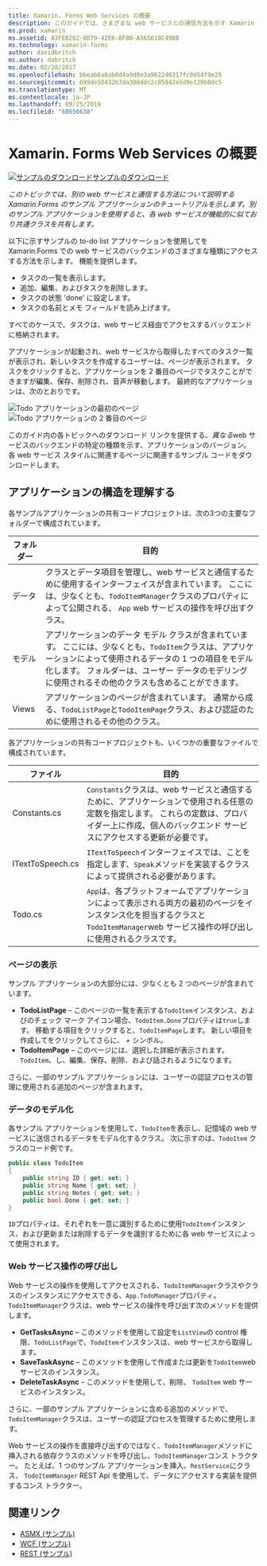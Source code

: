 ```yaml
---
title: Xamarin. Forms Web Services の概要
description: このガイドでは、さまざまな web サービスとの通信方法を示す Xamarin サンプルアプリケーションのチュートリアルを提供します。 別のサンプル アプリケーションを使用すると、各 web サービスが機能的に似ており共通クラスを共有します。
ms.prod: xamarin
ms.assetid: A3FEB262-0D79-42E6-8F8B-A565618C490B
ms.technology: xamarin-forms
author: davidbritch
ms.author: dabritch
ms.date: 02/28/2017
ms.openlocfilehash: bbeab6a6ab0d4a9d0e3a962240317fc0d54f9e25
ms.sourcegitcommit: 699de58432b7da300ddc2c85842e5d9e129b0dc5
ms.translationtype: MT
ms.contentlocale: ja-JP
ms.lasthandoff: 09/25/2019
ms.locfileid: "68656638"
---
```

# <a name="xamarinforms-web-services-introduction"></a>Xamarin. Forms Web Services の概要

[![サンプルのダウンロード](~/media/shared/download.png)サンプルのダウンロード](https://docs.microsoft.com/samples/xamarin/xamarin-forms-samples/webservices-todorest)

_このトピックでは、別の web サービスと通信する方法について説明する Xamarin.Forms のサンプル アプリケーションのチュートリアルを示します。別のサンプル アプリケーションを使用すると、各 web サービスが機能的に似ており共通クラスを共有します。_

以下に示すサンプルの to-do list アプリケーションを使用してを Xamarin.Forms での web サービスのバックエンドのさまざまな種類にアクセスする方法を示します。 機能を提供します。

- タスクの一覧を表示します。
- 追加、編集、およびタスクを削除します。
- タスクの状態 'done' に設定します。
- タスクの名前とメモ フィールドを読み上げます。

すべてのケースで、タスクは、web サービス経由でアクセスするバックエンドに格納されます。

アプリケーションが起動され、web サービスから取得したすべてのタスク一覧が表示され、新しいタスクを作成するユーザーは、ページが表示されます。 タスクをクリックすると、アプリケーションを 2 番目のページでタスクことができますが編集、保存、削除され、音声が移動します。 最終的なアプリケーションは、次のとおりです。

![](introduction-images/app-example-1.png "Todo アプリケーションの最初のページ")
![](introduction-images/app-example-2.png "Todo アプリケーションの 2 番目のページ")

このガイド内の各トピックへのダウンロード リンクを提供する、*異なる*web サービスのバックエンドの特定の種類を示す、アプリケーションのバージョン。 各 web サービス スタイルに関連するページに関連するサンプル コードをダウンロードします。

## <a name="understand-the-application-anatomy"></a>アプリケーションの構造を理解する

各サンプルアプリケーションの共有コードプロジェクトは、次の3つの主要なフォルダーで構成されています。

|フォルダー|目的|
|--- |--- |
|データ|クラスとデータ項目を管理し、web サービスと通信するために使用するインターフェイスが含まれています。 ここには、少なくとも、`TodoItemManager`クラスのプロパティによって公開される、 `App` web サービスの操作を呼び出すクラス。|
|モデル|アプリケーションのデータ モデル クラスが含まれています。 ここには、少なくとも、`TodoItem`クラスは、アプリケーションによって使用されるデータの 1 つの項目をモデル化します。 フォルダーは、ユーザー データのモデリングに使用されるその他のクラスも含めることができます。|
|Views|アプリケーションのページが含まれています。 通常から成る、`TodoListPage`と`TodoItemPage`クラス、および認証のために使用されるその他のクラス。|

各アプリケーションの共有コードプロジェクトも、いくつかの重要なファイルで構成されています。

|ファイル|目的|
|--- |--- |
|Constants.cs|`Constants`クラスは、web サービスと通信するために、アプリケーションで使用される任意の定数を指定します。 これらの定数は、プロバイダー上に作成、個人のバックエンド サービスにアクセスする更新が必要です。|
|ITextToSpeech.cs|`ITextToSpeech`インターフェイスでは、ことを指定します、`Speak`メソッドを実装するクラスによって提供される必要があります。|
|Todo.cs|`App`は、各プラットフォームでアプリケーションによって表示される両方の最初のページをインスタンス化を担当するクラスと`TodoItemManager`web サービス操作の呼び出しに使用されるクラスです。|

### <a name="view-pages"></a>ページの表示

サンプル アプリケーションの大部分には、少なくとも 2 つのページが含まれています。

- **TodoListPage** – このページの一覧を表示する`TodoItem`インスタンス、およびのチェック マーク アイコン場合、`TodoItem.Done`プロパティは`true`します。 移動する項目をクリックすると、`TodoItemPage`します。 新しい項目を作成してをクリックしてさらに、 *+* シンボル。
- **TodoItemPage** – このページには、選択した詳細が表示されます。 `TodoItem`、し、編集、保存、削除、および話されるようになります。

さらに、一部のサンプル アプリケーションには、ユーザーの認証プロセスの管理に使用される追加のページが含まれます。

### <a name="model-the-data"></a>データのモデル化

各サンプル アプリケーションを使用して、`TodoItem`を表示し、記憶域の web サービスに送信されるデータをモデル化するクラス。 次に示すのは、`TodoItem` クラスのコード例です。

```csharp
public class TodoItem
{
    public string ID { get; set; }
    public string Name { get; set; }
    public string Notes { get; set; }
    public bool Done { get; set; }
}
```

`ID`プロパティは、それぞれを一意に識別するために使用`TodoItem`インスタンス、および更新または削除するデータを識別するために各 web サービスによって使用されます。

### <a name="invoke-web-service-operations"></a>Web サービス操作の呼び出し

Web サービスの操作を使用してアクセスされる、`TodoItemManager`クラスやクラスのインスタンスにアクセスできる、`App.TodoManager`プロパティ。 `TodoItemManager`クラスは、web サービスの操作を呼び出す次のメソッドを提供します。

- **GetTasksAsync** – このメソッドを使用して設定を`ListView`の control 権限、`TodoListPage`で、`TodoItem`インスタンスは、web サービスから取得します。
- **SaveTaskAsync** – このメソッドを使用して作成または更新を`TodoItem`web サービスのインスタンス。
- **DeleteTaskAsync** – このメソッドを使用して、削除、 `TodoItem` web サービスのインスタンス。

さらに、一部のサンプル アプリケーションに含める追加のメソッドで、`TodoItemManager`クラスは、ユーザーの認証プロセスを管理するために使用します。

Web サービスの操作を直接呼び出すのではなく、`TodoItemManager`メソッドに挿入される依存クラスのメソッドを呼び出し、`TodoItemManager`コンス トラクター。 たとえば、1 つのサンプル アプリケーションを挿入、`RestService`にクラス、 `TodoItemManager` REST Api を使用して、データにアクセスする実装を提供するコンス トラクター。

## <a name="related-links"></a>関連リンク

- [ASMX (サンプル)](https://docs.microsoft.com/samples/xamarin/xamarin-forms-samples/webservices-todoasmx)
- [WCF (サンプル)](https://docs.microsoft.com/samples/xamarin/xamarin-forms-samples/webservices-todowcf)
- [REST (サンプル)](https://docs.microsoft.com/samples/xamarin/xamarin-forms-samples/webservices-todorest)
